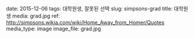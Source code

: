 date: 2015-12-06
tags: 대학원생, 잘못된 선택
slug: simpsons-grad
title: 대학원생
media: grad.jpg
ref: http://simpsons.wikia.com/wiki/Home_Away_from_Homer/Quotes
media_type: image
image_file: grad.jpg
